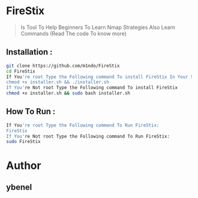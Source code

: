 # FireStix
> Is Tool To Help Beginners To Learn Nmap Strategies Also Learn Commands (Read The code To know more)


##  Installation : 
```bash
git clone https://github.com/m1ndo/FireStix
cd FireStix
If You're root Type the Following command To install FireStix In Your System If YOu dont want to,then just ignore this step:
chmod +x installer.sh && ./installer.sh
If You're Not root Type the Following command To install FireStix
chmod +x installer.sh && sudo bash installer.sh
```

## How To Run : 
```bash
If You're root Type the Following command To Run FireStix:
FireStix
If You're Not root Type the Following command To Run FireStix:
sudo FireStix
```

# Author 
## ybenel

